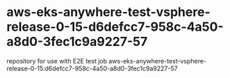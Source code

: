 # aws-eks-anywhere-test-vsphere-release-0-15-d6defcc7-958c-4a50-a8d0-3fec1c9a9227-57
repository for use with E2E test job aws-eks-anywhere-test-vsphere-release-0-15:d6defcc7-958c-4a50-a8d0-3fec1c9a9227-57

